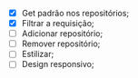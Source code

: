 - [x] Get padrão nos repositórios;
- [x] Filtrar a requisição;
- [ ] Adicionar repositório;
- [ ] Remover repositório;
- [ ] Estilizar;
- [ ] Design responsivo;
